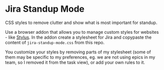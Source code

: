# Jira Standup Mode
CSS styles to remove clutter and show what is most important for standup.

Use a browser addon that allows you to manage custom styles for websites - like [Stylus](https://addons.mozilla.org/en-US/firefox/addon/styl-us/). In the addon create a stylesheet for Jira and copypaste the content of `jira-standup-mode.css` from this repo.

You customize your styles by removing parts of my stylesheet (some of them may be specific to my preferences, eg. we are not using epics in my team, so I removed it from the task view), or add your own rules to it.
